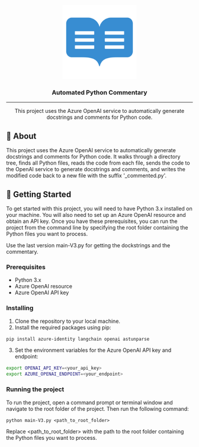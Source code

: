 
<p align="center">
  <a href="" rel="noopener">
 <img width=200px height=200px src="readme_logo.png" alt="Project logo"></a>
</p>

<h3 align="center">Automated Python Commentary</h3>

<div align="center">



</div>

---

<p align="center"> This project uses the Azure OpenAI service to automatically generate docstrings and comments for Python code.
    <br>
</p>


## 🧐 About <a name = "about"></a>

This project uses the Azure OpenAI service to automatically generate docstrings and comments for Python code. It walks through a directory tree, finds all Python files, reads the code from each file, sends the code to the OpenAI service to generate docstrings and comments, and writes the modified code back to a new file with the suffix '_commented.py'.

## 🏁 Getting Started <a name = "getting_started"></a>

To get started with this project, you will need to have Python 3.x installed on your machine. You will also need to set up an Azure OpenAI resource and obtain an API key. Once you have these prerequisites, you can run the project from the command line by specifying the root folder containing the Python files you want to process.

Use the last version main-V3.py for getting the dockstrings and the commentary.

### Prerequisites

- Python 3.x
- Azure OpenAI resource
- Azure OpenAI API key

### Installing

1. Clone the repository to your local machine.
2. Install the required packages using pip:

```shell
pip install azure-identity langchain openai astunparse
```

3. Set the environment variables for the Azure OpenAI API key and endpoint:
```bash
export OPENAI_API_KEY=<your_api_key>
export AZURE_OPENAI_ENDPOINT=<your_endpoint>
```

### Running the project
To run the project, open a command prompt or terminal window and navigate to the root folder of the project. Then run the following command:
```shell
python main-V3.py <path_to_root_folder>
```
Replace <path_to_root_folder> with the path to the root folder containing the Python files you want to process.
